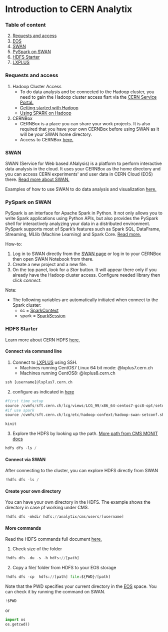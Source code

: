 # Introduction to CERN Analytix

### Table of content

2. [Requests and access](#requests-and-access)
3. [EOS](#eos)
4. [SWAN](#swan)
5. [PySpark on SWAN](#pyspark-on-swan)
6. [HDFS Starter](#hdfs-starter)
7. [LXPLUS](#lxplus)

### Requests and access

1. Hadoop Cluster Access
    * To do data analysis and be connected to the Hadoop cluster, you need to gain the Hadoop cluster access fisrt via the [CERN Service Portal.](https://cern.service-now.com/service-portal?id=service_element&name=Hadoop-Service)
    * [Getting started with Hadoop](https://hadoop-user-guide.web.cern.ch/gettingstarted_md.html)
    * [Using SPARK on Hadoop](https://hadoop-user-guide.web.cern.ch/spark/Using_Spark_on_Hadoop.html)
2. CERNBox
    * CERNBox is a place you can share your work projects. It is also required that you have your own CERNBox before using SWAN as it will be your SWAN home directory.
    * Access to CERNBox [here.](https://cernbox.web.cern.ch/cernbox/) 

### SWAN

SWAN (Service for Web based ANalysis) is a platform to perform interactive data analysis in the cloud. It uses your CERNBox as the home directory and you can access CERN experiments' and user data in CERN Cloud (EOS) there. [Read more about SWAN.](https://swan.web.cern.ch/swan/) 

Examples of how to use SWAN to do data analysis and visualization [here.](https://swan-gallery.web.cern.ch/basic/)

### PySpark on SWAN

PySpark is an interface for Apache Spark in Python. It not only allows you to write Spark applications using Python APIs, but also provides the PySpark shell for interactively analyzing your data in a distributed environment. PySpark supports most of Spark’s features such as Spark SQL, DataFrame, Streaming, MLlib (Machine Learning) and Spark Core. [Read more.](https://spark.apache.org/docs/latest/api/python/)

How-to:
1. Log in to SWAN directly from the [SWAN page](https://swan-k8s.cern.ch) or log in to your CERNBox then open SWAN Notebook from there.
2. Create a new project and a new file.
3. On the top panel, look for a *Star* button. It will appear there only if you already have the Hadoop cluster access. Configure needed library then click *connect*.


Note:
- The following variables are automatically initiated when connect to the Spark cluster:
    * sc = [SparkContext](https://spark.apache.org/docs/3.2.0/api/java/org/apache/spark/SparkContext.html#:~:text=A%20SparkContext%20represents%20the%20connection,before%20creating%20a%20new%20one.)
    * spark = [SparkSession](https://spark.apache.org/docs/3.2.0/api/java/org/apache/spark/sql/SparkSession.html)

### HDFS Starter

Learn more about CERN HDFS [here.](https://clouddocs.web.cern.ch/containers/tutorials/hdfs.html)

#### Connect via command line

1. Connect to [LXPLUS](#LXPLUS) using SSH. 
    * Machines running CentOS7 Linux 64 bit mode: @lxplus7.cern.ch 
    * Machines running CentOS8: @lxplus8.cern.ch 


```python
ssh [username]@lxplus7.cern.ch
```

2. configure as indicated in [here](https://hadoop-user-guide.web.cern.ch/getstart/client_cvmfs.html)


```python
#first time setup
source /cvmfs/sft.cern.ch/lcg/views/LCG_99/x86_64-centos7-gcc8-opt/setup.sh
#if use spark
source /cvmfs/sft.cern.ch/lcg/etc/hadoop-confext/hadoop-swan-setconf.sh analytix 3.2 spark3
```


```python
kinit
```

3. Explore the HDFS by looking up the path. [More path from CMS MONIT docs](https://cmsmonit-docs.web.cern.ch/MONIT/sources/)


```python
hdfs dfs -ls /
```

#### Connect via SWAN

After connecting to the cluster, you can explore HDFS directly from SWAN


```python
!hdfs dfs -ls /
```

#### Create your own directory

You can have your own directory in the HDFS. The example shows the directory in case pf working under CMS.


```python
!hdfs dfs -mkdir hdfs://analytix/cms/users/[username]
```

#### More commands

Read the HDFS commands full document [here.](https://hadoop.apache.org/docs/stable/hadoop-project-dist/hadoop-hdfs/HDFSCommands.html)

1. Check size of the folder


```python
!hdfs dfs -du -s -h hdfs://[path]
```

2. Copy a file/ folder from HDFS to your EOS storage


```python
!hdfs dfs -cp  hdfs://[path] file:${PWD}/[path]
```

Note that the PWD specifies your current directory in the [EOS](#EOS) space. You can check it by running the command on SWAN.


```python
!$PWD
```

or


```python
import os
os.getcwd()
```
